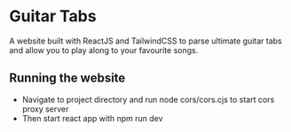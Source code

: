 # Guitar Tabs

A website built with ReactJS and TailwindCSS to parse ultimate guitar tabs and allow you to play along to your favourite songs.

## Running the website

- Navigate to project directory and run node cors/cors.cjs to start cors proxy server
- Then start react app with npm run dev
